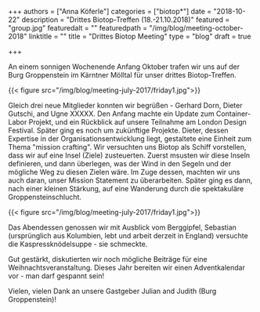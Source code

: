 +++
authors = ["Anna Köferle"]
categories = ["biotop*"]
date = "2018-10-22"
description = "Drittes Biotop-Treffen (18.-21.10.2018)"
featured = "group.jpg"
featuredalt = ""
featuredpath = "/img/blog/meeting-october-2018"
linktitle = ""
title = "Drittes Biotop Meeting"
type = "blog"
draft = true

+++

An einem sonnigen Wochenende Anfang Oktober trafen wir uns auf der Burg Groppenstein im Kärntner Mölltal für unser drittes Biotop-Treffen.

{{< figure src="/img/blog/meeting-july-2017/friday1.jpg">}}

Gleich drei neue Mitglieder konnten wir begrüßen - Gerhard Dorn, Dieter Gutschi, and Ugne XXXXX. Den Anfang machte ein Update zum Container-Labor Projekt, und ein Rückblick auf unsere Teilnahme am London Design Festival. Später ging es noch um zukünftige Projekte. Dieter, dessen Expertise in der Organisationsentwicklung liegt, gestaltete eine Einheit zum Thema "mission crafting". Wir versuchten uns Biotop als Schiff vorstellen, dass wir auf eine Insel (Ziele) zusteuerten. Zuerst msusten wir diese Inseln definieren, und dann überlegen, was der Wind in den Segeln und der mögliche Weg zu diesen Zielen wäre. Im Zuge dessen, machten wir  uns auch daran, unser  Mission Statement zu überarbeiten. Später ging es dann, nach einer kleinen Stärkung, auf eine Wanderung durch die spektakuläre Groppensteinschlucht.

{{< figure src="/img/blog/meeting-july-2017/friday1.jpg">}}

Das Abendessen genossen wir mit Ausblick vom Berggipfel, Sebastian (ursprünglich aus Kolumbien, lebt und arbeit derzeit in England) versuchte die Kaspressknödelsuppe - sie schmeckte.

Gut gestärkt, diskutierten wir noch mögliche Beiträge für eine Weihnachtsveranstaltung. Dieses Jahr bereiten wir einen Adventkalendar vor - man darf gespannt sein!


Vielen, vielen Dank an unsere Gastgeber Julian and Judith (Burg Groppenstein)!
